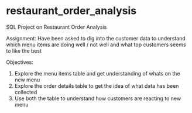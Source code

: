 # restaurant_order_analysis
SQL Project on Restaurant Order Analysis

Assignment: Have been asked to dig into the customer data to understand which menu items are doing well / not well and what top customers seems to like the best

Objectives:
1) Explore the menu items table and get understanding of whats on the new menu
2) Explore the order details table to get the idea of what data has been collected
3) Use both the table to understand how customers are reacting to new menu
